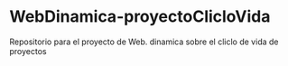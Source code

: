 # WebDinamica-proyectoClicloVida
Repositorio para el proyecto de Web. dinamica sobre el cliclo de vida de proyectos
